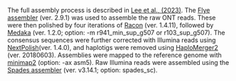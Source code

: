 The full assembly process is described in [Lee et al., (2023)](https://www.ncbi.nlm.nih.gov/pmc/articles/PMC10450198/). The [Flye assembler](https://www.nature.com/articles/s41587-019-0072-8) (ver. 2.9.1) was used to assemble the raw ONT reads. These were then polished by four iterations of [Racon](https://genome.cshlp.org/content/27/5/737.full) (ver. 1.4.11), followed by [Medaka]( https://github.com/nanoporetech/medaka) (ver. 1.2.0; option: -m r941_min_sup_g507 or r103_sup_g507). The consensus sequences were further corrected with Illumina reads using [NextPolish](https://academic.oup.com/bioinformatics/article/36/7/2253/5645175?login=true)(ver. 1.4.0), and haplotigs were removed using [HaploMerger2](https://academic.oup.com/bioinformatics/article/33/16/2577/3603547) (ver. 20180603). Assemblies were mapped to the reference genome with [minimap2](https://academic.oup.com/bioinformatics/article/34/18/3094/4994778) (option: -ax asm5). Raw Illumina reads were assembled using the [Spades assembler](https://www.liebertpub.com/doi/abs/10.1089/cmb.2012.0021) (ver. v3.14.1; option: spades_sc).
